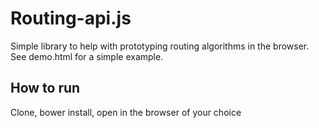 # Routing-api.js

Simple library to help with prototyping routing algorithms in the browser.
See demo.html for a simple example.

## How to run

Clone, bower install, open in the browser of your choice
